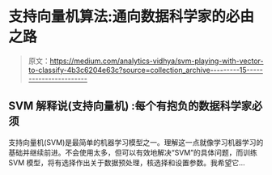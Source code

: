 # 支持向量机算法:通向数据科学家的必由之路

> 原文：<https://medium.com/analytics-vidhya/svm-playing-with-vector-to-classify-4b3c6204e63c?source=collection_archive---------15----------------------->

## SVM 解释说(支持向量机) :每个有抱负的数据科学家必须

支持向量机(SVM)是最简单的机器学习模型之一。理解这一点就像学习机器学习的基础并继续前进。不会使用太多，但可以有效地解决“SVM”的具体问题，而训练 SVM 模型，将有选择作出关于数据预处理，核选择和设置参数。我希望它…